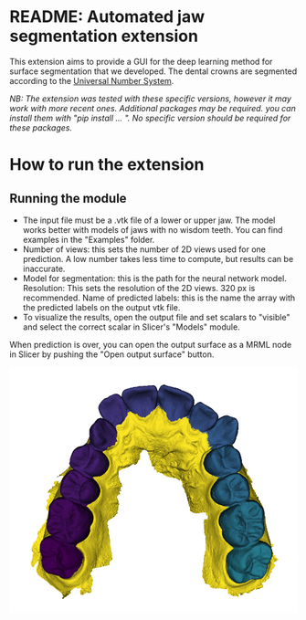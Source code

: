 
# README: Automated jaw segmentation extension

This extension aims to provide a GUI for the deep learning method for surface segmentation that we developed. The dental crowns are segmented according to the [Universal Number System](https://en.wikipedia.org/wiki/Universal_Numbering_System).



 *NB: The extension was tested with these specific versions, however it may work with more recent ones.
Additional packages may be required. you can install them with "pip install ... ".  No specific version should be required for these packages.*

# How to run the extension
 

## Running the module

 - The input file must be a .vtk file of a lower or upper jaw. The model
   works better with models of jaws with no wisdom teeth. You can find
   examples in the "Examples" folder.
 - Number of views: this sets the number of 2D views used for one
   prediction. A low number takes less time to compute, but results can
   be inaccurate.
 - Model for segmentation: this is the path for the neural network
   model. Resolution: This sets the resolution of the 2D views. 320 px
   is recommended. Name of predicted labels: this is the name the array
   with the predicted labels on  the output vtk file.
 - To visualize the results, open the output file and set scalars to
   "visible" and select the correct scalar in  Slicer's "Models" module.

When prediction is over, you can open the output surface as a MRML node in Slicer by pushing the "Open output surface" button.

<!-- ![Example of a jaw model](examples/segmentation_example.png?raw=true) -->

![Example of a jaw model](examples/segmentation_example.png?raw=true)
